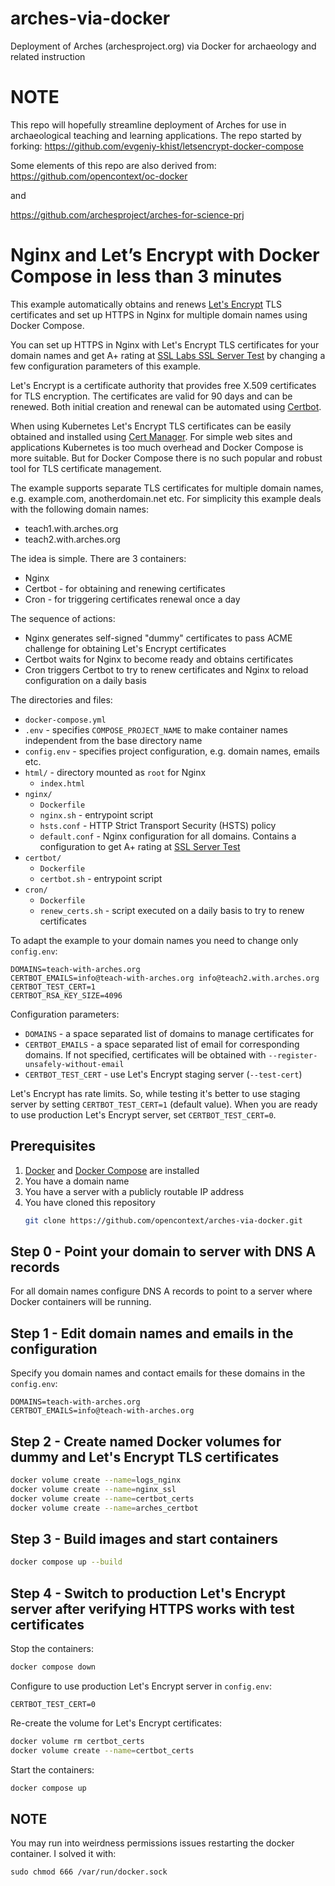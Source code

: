 # arches-via-docker
Deployment of Arches (archesproject.org) via Docker for archaeology and related instruction


# NOTE
This repo will hopefully streamline deployment of Arches for use in archaeological teaching and learning applications.
The repo started by forking:
https://github.com/evgeniy-khist/letsencrypt-docker-compose

Some elements of this repo are also derived from:
https://github.com/opencontext/oc-docker

and

https://github.com/archesproject/arches-for-science-prj




# Nginx and Let’s Encrypt with Docker Compose in less than 3 minutes

This example automatically obtains and renews [Let's Encrypt](https://letsencrypt.org/) TLS certificates and set up HTTPS in Nginx for multiple domain names using Docker Compose.

You can set up HTTPS in Nginx with Let's Encrypt TLS certificates for your domain names and get A+ rating at [SSL Labs SSL Server Test](https://www.ssllabs.com/ssltest/) by changing a few configuration parameters of this example.

Let's Encrypt is a certificate authority that provides free X.509 certificates for TLS encryption.
The certificates are valid for 90 days and can be renewed. Both initial creation and renewal can be automated using [Certbot](https://certbot.eff.org/).

When using Kubernetes Let's Encrypt TLS certificates can be easily obtained and installed using [Cert Manager](https://cert-manager.io/).
For simple web sites and applications Kubernetes is too much overhead and Docker Compose is more suitable.
But for Docker Compose there is no such popular and robust tool for TLS certificate management.

The example supports separate TLS certificates for multiple domain names, e.g. example.com, anotherdomain.net etc.
For simplicity this example deals with the following domain names:

* teach1.with.arches.org
* teach2.with.arches.org

The idea is simple. There are 3 containers:

* Nginx
* Certbot - for obtaining and renewing certificates
* Cron - for triggering certificates renewal once a day

The sequence of actions:

* Nginx generates self-signed "dummy" certificates to pass ACME challenge for obtaining Let's Encrypt certificates
* Certbot waits for Nginx to become ready and obtains certificates
* Cron triggers Certbot to try to renew certificates and Nginx to reload configuration on a daily basis

The directories and files:

* `docker-compose.yml`
* `.env` - specifies `COMPOSE_PROJECT_NAME` to make container names independent from the base directory name
* `config.env` - specifies project configuration, e.g. domain names, emails etc.
* `html/` - directory mounted as `root` for Nginx
    * `index.html`
* `nginx/`
    * `Dockerfile`
    * `nginx.sh` - entrypoint script
    * `hsts.conf` - HTTP Strict Transport Security (HSTS) policy
    * `default.conf` - Nginx configuration for all domains. Contains a configuration to get A+ rating at [SSL Server Test](https://www.ssllabs.com/ssltest/)
* `certbot/`
    * `Dockerfile`
    * `certbot.sh` - entrypoint script
* `cron/`
    * `Dockerfile`
    * `renew_certs.sh` - script executed on a daily basis to try to renew certificates

To adapt the example to your domain names you need to change only `config.env`:

```properties
DOMAINS=teach-with-arches.org
CERTBOT_EMAILS=info@teach-with-arches.org info@teach2.with.arches.org
CERTBOT_TEST_CERT=1
CERTBOT_RSA_KEY_SIZE=4096
```

Configuration parameters:

* `DOMAINS` - a space separated list of domains to manage certificates for
* `CERTBOT_EMAILS` - a space separated list of email for corresponding domains. If not specified, certificates will be obtained with `--register-unsafely-without-email`
* `CERTBOT_TEST_CERT` - use Let's Encrypt staging server (`--test-cert`)

Let's Encrypt has rate limits. So, while testing it's better to use staging server by setting `CERTBOT_TEST_CERT=1` (default value).
When you are ready to use production Let's Encrypt server, set `CERTBOT_TEST_CERT=0`.

## Prerequisites

1. [Docker](https://docs.docker.com/install/) and [Docker Compose](https://docs.docker.com/compose/install/) are installed
2. You have a domain name
3. You have a server with a publicly routable IP address
4. You have cloned this repository
   ```bash
   git clone https://github.com/opencontext/arches-via-docker.git
   ```

## Step 0 - Point your domain to server with DNS A records

For all domain names configure DNS A records to point to a server where Docker containers will be running.

## Step 1 - Edit domain names and emails in the configuration

Specify you domain names and contact emails for these domains in the `config.env`:

```properties
DOMAINS=teach-with-arches.org
CERTBOT_EMAILS=info@teach-with-arches.org
```

## Step 2 - Create named Docker volumes for dummy and Let's Encrypt TLS certificates

```bash
docker volume create --name=logs_nginx
docker volume create --name=nginx_ssl
docker volume create --name=certbot_certs
docker volume create --name=arches_certbot
```

## Step 3 - Build images and start containers

```bash
docker compose up --build
```

## Step 4 - Switch to production Let's Encrypt server after verifying HTTPS works with test certificates

Stop the containers:

```bash
docker compose down
```

Configure to use production Let's Encrypt server in `config.env`:

```properties
CERTBOT_TEST_CERT=0
```

Re-create the volume for Let's Encrypt certificates:

```bash
docker volume rm certbot_certs
docker volume create --name=certbot_certs
```

Start the containers:

```bash
docker compose up
```


## NOTE
You may run into weirdness permissions issues restarting the docker container. I solved it with:
```
sudo chmod 666 /var/run/docker.sock

```
